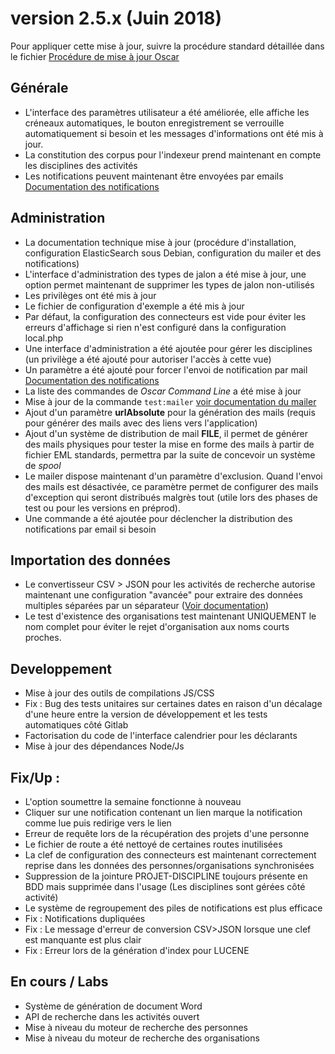 # version 2.5.x (Juin 2018)

Pour appliquer cette mise à jour, suivre la procédure standard détaillée dans le fichier [Procédure de mise à jour Oscar](./doc/update.md)


## Générale

 - L'interface des paramètres utilisateur a été améliorée, elle affiche les créneaux automatiques, le bouton enregistrement se verrouille automatiquement si besoin et les messages d'informations ont été mis à jour.
 - La constitution des corpus pour l'indexeur prend maintenant en compte les disciplines des activités
 - Les notifications peuvent maintenant être envoyées par emails [Documentation des notifications](doc/notifications.md)


## Administration 

 - La documentation technique mise à jour (procédure d'installation, configuration ElasticSearch sous Debian, configuration du mailer et des notifications)
 - L'interface d'administration des types de jalon a été mise à jour, une option permet maintenant de supprimer les types de jalon non-utilisés
 - Les privilèges ont été mis à jour
 - Le fichier de configuration d'exemple a été mis à jour
 - Par défaut, la configuration des connecteurs est vide pour éviter les erreurs d'affichage si rien n'est configuré dans la configuration local.php
 - Une interface d'administration a été ajoutée pour gérer les disciplines (un privilège a été ajouté pour autoriser l'accès à cette vue)
 - Un paramètre a été ajouté pour forcer l'envoi de notification par mail [Documentation des notifications](doc/notifications.md)
 - La liste des commandes de *Oscar Command Line* a été mise à jour
 - Mise à jour de la commande `test:mailer` [voir documentation du mailer](doc/mailer.md)
 - Ajout d'un paramètre **urlAbsolute** pour la génération des mails (requis pour générer des mails avec des liens vers l'application)
 - Ajout d'un système de distribution de mail **FILE**, il permet de générer des mails physiques pour tester la mise en forme des mails à partir de fichier EML standards, permettra par la suite de concevoir un système de *spool*
 - Le mailer dispose maintenant d'un paramètre d'exclusion. Quand l'envoi des mails est désactivée, ce paramètre permet de configurer des mails d'exception qui seront distribués malgrès tout (utile lors des phases de test ou pour les versions en préprod).
 - Une commande a été ajoutée pour déclencher la distribution des notifications par email si besoin
 

## Importation des données
 
 - Le convertisseur CSV > JSON pour les activités de recherche autorise maintenant une configuration "avancée" pour extraire des données multiples séparées par un séparateur ([Voir documentation](./doc/activity-import.md#data-composite-1))
 - Le test d'existence des organisations test maintenant UNIQUEMENT le nom complet pour éviter le rejet d'organisation aux noms courts proches.


## Developpement

 - Mise à jour des outils de compilations JS/CSS
 - Fix : Bug des tests unitaires sur certaines dates en raison d'un décalage d'une heure entre la version de développement et les tests automatiques côté Gitlab
 - Factorisation du code de l'interface calendrier pour les déclarants
 - Mise à jour des dépendances Node/Js  


## Fix/Up : 
 - L'option soumettre la semaine fonctionne à nouveau
 - Cliquer sur une notification contenant un lien marque la notification comme lue puis redirige vers le lien
 - Erreur de requête lors de la récupération des projets d'une personne
 - Le fichier de route a été nettoyé de certaines routes inutilisées
 - La clef de configuration des connecteurs est maintenant correctement reprise dans les données des personnes/organisations synchronisées
 - Suppression de la jointure PROJET-DISCIPLINE toujours présente en BDD mais supprimée dans l'usage (Les disciplines sont gérées côté activité)
 - Le système de regroupement des piles de notifications est plus efficace
 - Fix : Notifications dupliquées
 - Fix : Le message d'erreur de conversion CSV>JSON lorsque une clef est manquante est plus clair
 - Fix : Erreur lors de la génération d'index pour LUCENE
 
 
 
## En cours / Labs
 - Système de génération de document Word
 - API de recherche dans les activités ouvert
 - Mise à niveau du moteur de recherche des personnes
 - Mise à niveau du moteur de recherche des organisations